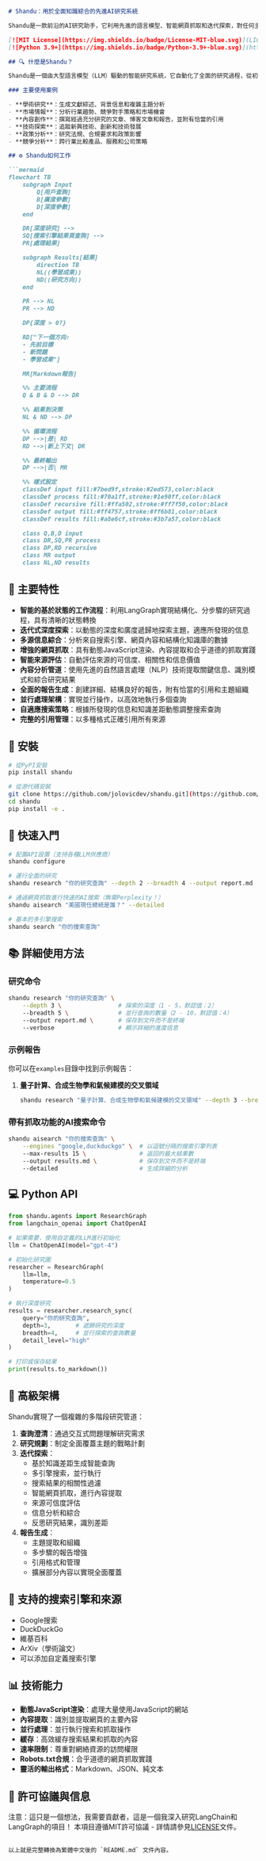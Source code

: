 
```markdown:/Users/loeb/shandu/README.md
# Shandu：用於全面知識綜合的先進AI研究系統

Shandu是一款前沿的AI研究助手，它利用先進的語言模型、智能網頁抓取和迭代探索，對任何主題進行深入、多源的研究，以生成全面、結構良好且附有恰當引用的報告。

[![MIT License](https://img.shields.io/badge/License-MIT-blue.svg)](LICENSE)
[![Python 3.9+](https://img.shields.io/badge/Python-3.9+-blue.svg)](https://www.python.org/downloads/)

## 🔍 什麼是Shandu？

Shandu是一個由大型語言模型（LLM）驅動的智能研究系統，它自動化了全面的研究過程，從初始查詢澄清到深入的內容分析和報告生成。它基於LangGraph的基於狀態的工作流程構建，使用精緻的算法進行來源評估、內容提取和知識綜合，遞歸地探索主題。

### 主要使用案例

- **學術研究**：生成文獻綜述、背景信息和複雜主題分析
- **市場情報**：分析行業趨勢、競爭對手策略和市場機會
- **內容創作**：撰寫經過充分研究的文章、博客文章和報告，並附有恰當的引用
- **技術探索**：追蹤新興技術、創新和技術發展
- **政策分析**：研究法規、合規要求和政策影響
- **競爭分析**：跨行業比較產品、服務和公司策略

## ⚙️ Shandu如何工作

```mermaid
flowchart TB
    subgraph Input
        Q[用戶查詢]
        B[廣度參數]
        D[深度參數]
    end

    DR[深度研究] -->
    SQ[搜索引擎結果頁查詢] -->
    PR[處理結果]

    subgraph Results[結果]
        direction TB
        NL((學習成果))
        ND((研究方向))
    end

    PR --> NL
    PR --> ND

    DP{深度 > 0?}

    RD["下一個方向:
    - 先前目標
    - 新問題
    - 學習成果"]

    MR[Markdown報告]

    %% 主要流程
    Q & B & D --> DR

    %% 結果到決策
    NL & ND --> DP

    %% 循環流程
    DP -->|是| RD
    RD -->|新上下文| DR

    %% 最終輸出
    DP -->|否| MR

    %% 樣式設定
    classDef input fill:#7bed9f,stroke:#2ed573,color:black
    classDef process fill:#70a1ff,stroke:#1e90ff,color:black
    classDef recursive fill:#ffa502,stroke:#ff7f50,color:black
    classDef output fill:#ff4757,stroke:#ff6b81,color:black
    classDef results fill:#a8e6cf,stroke:#3b7a57,color:black

    class Q,B,D input
    class DR,SQ,PR process
    class DP,RD recursive
    class MR output
    class NL,ND results
```

## 🌟 主要特性

- **智能的基於狀態的工作流程**：利用LangGraph實現結構化、分步驟的研究過程，具有清晰的狀態轉換
- **迭代式深度探索**：以動態的深度和廣度遞歸地探索主題，適應所發現的信息
- **多源信息綜合**：分析來自搜索引擎、網頁內容和結構化知識庫的數據
- **增強的網頁抓取**：具有動態JavaScript渲染、內容提取和合乎道德的抓取實踐
- **智能來源評估**：自動評估來源的可信度、相關性和信息價值
- **內容分析管道**：使用先進的自然語言處理（NLP）技術提取關鍵信息、識別模式和綜合研究結果
- **全面的報告生成**：創建詳細、結構良好的報告，附有恰當的引用和主題組織
- **並行處理架構**：實現並行操作，以高效地執行多個查詢
- **自適應搜索策略**：根據所發現的信息和知識差距動態調整搜索查詢
- **完整的引用管理**：以多種格式正確引用所有來源

## 🚀 安裝

```bash
# 從PyPI安裝
pip install shandu

# 從源代碼安裝
git clone https://github.com/jolovicdev/shandu.git](https://github.com/loeb-ift/shandu_ZH.git
cd shandu
pip install -e .
```

## 🏁 快速入門

```bash
# 配置API設置（支持各種LLM供應商）
shandu configure

# 運行全面的研究
shandu research "你的研究查詢" --depth 2 --breadth 4 --output report.md

# 通過網頁抓取進行快速的AI搜索（無需Perplexity！）
shandu aisearch "美國現任總統是誰？" --detailed

# 基本的多引擎搜索
shandu search "你的搜索查詢"
```

## 📚 詳細使用方法

### 研究命令

```bash
shandu research "你的研究查詢" \
    --depth 3 \                # 探索的深度（1 - 5，默認值：2）
    --breadth 5 \              # 並行查詢的數量（2 - 10，默認值：4）
    --output report.md \       # 保存到文件而不是終端
    --verbose                  # 顯示詳細的進度信息
```

### 示例報告

你可以在`examples`目錄中找到示例報告：

1. **量子計算、合成生物學和氣候建模的交叉領域**
   ```bash
   shandu research "量子計算、合成生物學和氣候建模的交叉領域" --depth 3 --breadth 3 --output examples/o3-mini-high.md
   ```

### 帶有抓取功能的AI搜索命令

```bash
shandu aisearch "你的搜索查詢" \
    --engines "google,duckduckgo" \  # 以逗號分隔的搜索引擎列表
    --max-results 15 \               # 返回的最大結果數
    --output results.md \            # 保存到文件而不是終端
    --detailed                       # 生成詳細的分析
```

## 💻 Python API

```python
from shandu.agents import ResearchGraph
from langchain_openai import ChatOpenAI

# 如果需要，使用自定義的LLM進行初始化
llm = ChatOpenAI(model="gpt-4")

# 初始化研究圖
researcher = ResearchGraph(
    llm=llm,
    temperature=0.5
)

# 執行深度研究
results = researcher.research_sync(
    query="你的研究查詢",
    depth=3,       # 遞歸研究的深度
    breadth=4,     # 並行探索的查詢數量
    detail_level="high"
)

# 打印或保存結果
print(results.to_markdown())
```

## 🧩 高級架構

Shandu實現了一個複雜的多階段研究管道：

1. **查詢澄清**：通過交互式問題理解研究需求
2. **研究規劃**：制定全面覆蓋主題的戰略計劃
3. **迭代探索**：
   - 基於知識差距生成智能查詢
   - 多引擎搜索，並行執行
   - 搜索結果的相關性過濾
   - 智能網頁抓取，進行內容提取
   - 來源可信度評估
   - 信息分析和綜合
   - 反思研究結果，識別差距
4. **報告生成**：
   - 主題提取和組織
   - 多步驟的報告增強
   - 引用格式和管理
   - 擴展部分內容以實現全面覆蓋

## 🔌 支持的搜索引擎和來源

- Google搜索
- DuckDuckGo
- 維基百科
- ArXiv（學術論文）
- 可以添加自定義搜索引擎

## 📊 技術能力

- **動態JavaScript渲染**：處理大量使用JavaScript的網站
- **內容提取**：識別並提取網頁的主要內容
- **並行處理**：並行執行搜索和抓取操作
- **緩存**：高效緩存搜索結果和抓取的內容
- **速率限制**：尊重對網絡資源的訪問權限
- **Robots.txt合規**：合乎道德的網頁抓取實踐
- **靈活的輸出格式**：Markdown、JSON、純文本

## 📜 許可協議與信息
注意：這只是一個想法，我需要貢獻者，這是一個我深入研究LangChain和LangGraph的項目！
本項目遵循MIT許可協議 - 詳情請參見[LICENSE](LICENSE)文件。
```

以上就是完整轉換為繁體中文後的 `README.md` 文件內容。 
